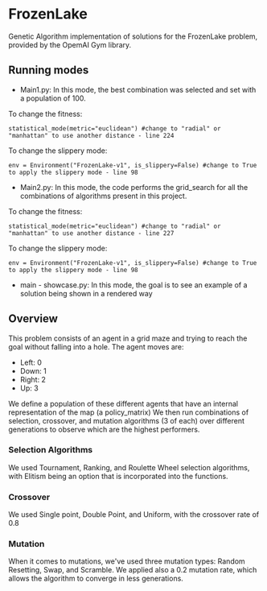 # FrozenLake

Genetic Algorithm implementation of solutions for the FrozenLake problem, provided by the OpemAI Gym library.

## Running modes

- Main1.py: In this mode, the best combination was selected and set with a population of 100.

To change the fitness:

    statistical_mode(metric="euclidean") #change to "radial" or "manhattan" to use another distance - line 224

To change the slippery mode:

    env = Environment("FrozenLake-v1", is_slippery=False) #change to True to apply the slippery mode - line 98

- Main2.py: In this mode, the code performs the grid_search for all the combinations of algorithms present in this project.

To change the fitness:

    statistical_mode(metric="euclidean") #change to "radial" or "manhattan" to use another distance - line 227

To change the slippery mode:

    env = Environment("FrozenLake-v1", is_slippery=False) #change to True to apply the slippery mode - line 98

- main - showcase.py: In this mode, the goal is to see an example of a solution being shown in a rendered way


## Overview

This problem consists of an agent in a grid maze and trying to reach the goal without falling into a hole. 
The agent moves are:
- Left: 0
- Down: 1
- Right: 2
- Up: 3

We define a population of these different agents that have an internal representation of the map (a policy_matrix)
We then run combinations of selection, crossover, and mutation algorithms (3 of each) over different generations to observe which are the highest performers.

### Selection Algorithms

We used Tournament, Ranking, and Roulette Wheel selection algorithms, with Elitism being an option that is incorporated into the functions.

### Crossover

We used Single point, Double Point, and Uniform, with the crossover rate of 0.8

### Mutation

When it comes to mutations, we've used three mutation types: Random Resetting, Swap, and Scramble. We applied also a 0.2 mutation rate, which allows the algorithm to converge in less generations.
